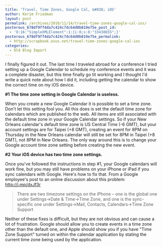 ```yaml
---
title: 'Travel, Time Zones, Google Cal, &#038; iOS'
author: Kerim Friedman
layout: post
permalink: /archives/2010/11/14/travel-time-zones-google-cal-ios/
posterous_678df9ff4da7c424c7dc64d0b819e75e_post_id:
  - 'O:16:"SimpleXMLElement":1:{i:0;s:8:"33438655";}'
posterous_678df9ff4da7c424c7dc64d0b819e75e_permalink:
  - http://scrapbook.oxus.net/travel-time-zones-google-cal-ios
categories:
  - Old Blog Import
---
```

I finally figured it out. The last time I traveled abroad for a conference I tried setting up a Google Calendar to schedule my conference events and it was a complete disaster, but this time finally go tit working and I thought I'd write a quick note about how I did it, including getting the calendar to show the correct time on my iOS device. 

**#1 The time zone setting in Google Calendar is useless.**

When you create a new Google Calendar it is possible to set a time zone. Don't let this setting fool you. All this does is set the default time zone for calendars which are published to the web. All items are still associated with the default time zone in your Google Calendar settings. So if your New Orleans calendar's default time zone is US Central Time (-6 GMT), but your account settings are for Taipei (+8 GMT), creating an event for 8PM on Thursday in the New Orleans calendar will still be set for 8PM in Taipei (+8 GMT), not 8PM in New Orleans. The only way around this is to change your Google account time zone setting before creating the new event.

**#2 Your iOS device has two time zone settings.**

Once you've followed the instructions in step #1, your Google calendars will work fine, but you may still have problems on your iPhone or iPad if you sync calendars with Google. Here's how to fix that. From a Google employee's post to an online discussion about this problem: <a href="http://j.mp/dxJf3r" onclick="_gaq.push(['_trackEvent', 'outbound-article', 'http://j.mp/dxJf3r', 'http://j.mp/dxJf3r']);" >http://j.mp/dxJf3r</a> 

> There are two timezone settings on the iPhone &#8211; one is the global one under Settings->Date & Time->Time Zone, and one is the sync-specific one under Settings->Mail, Contacts, Calendars->Time Zone Support

Neither of these fixes is difficult, but they are not obvious and can cause a lot of frustration. Google should allow you to create events in a time zone other than the default one, and Apple should show you if you have "Time Zone Support" turned on within the calendar application by stating the current time zone being used by the application.

